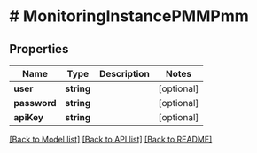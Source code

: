 # # MonitoringInstancePMMPmm

## Properties

Name | Type | Description | Notes
------------ | ------------- | ------------- | -------------
**user** | **string** |  | [optional]
**password** | **string** |  | [optional]
**apiKey** | **string** |  | [optional]

[[Back to Model list]](../../README.md#models) [[Back to API list]](../../README.md#endpoints) [[Back to README]](../../README.md)
